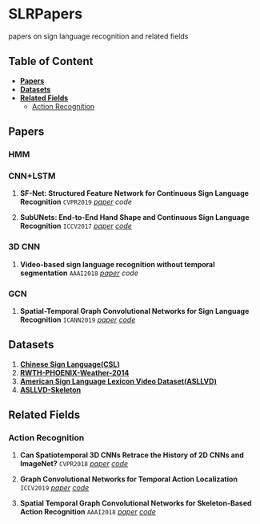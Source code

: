 # SLRPapers
papers on sign language recognition and related fields

## Table of Content

- **[Papers](#papers)**
- **[Datasets](#datasets)**
- **[Related Fields](#related-fields)**
  - [Action Recognition](#action-recognition)

## Papers

### HMM



### CNN+LSTM

1. **SF-Net: Structured Feature Network for Continuous Sign Language Recognition** `CVPR2019` [*paper*](https://arxiv.org/pdf/1908.01341.pdf) *code*

2. **SubUNets: End-to-End Hand Shape and Continuous Sign Language Recognition** `ICCV2017` [*paper*](http://openaccess.thecvf.com/content_ICCV_2017/papers/Camgoz_SubUNets_End-To-End_Hand_ICCV_2017_paper.pdf) [*code*](https://github.com/neccam/SubUNets)



### 3D CNN

1. **Video-based sign language recognition without temporal segmentation** `AAAI2018` [*paper*](https://arxiv.org/pdf/1801.10111.pdf) *code*



### GCN

1. **Spatial-Temporal Graph Convolutional Networks for Sign Language Recognition** `ICANN2019` [*paper*](https://arxiv.org/pdf/1901.11164.pdf) [*code*](https://github.com/amorim-cleison/st-gcn-sl)

## Datasets

1. **[Chinese Sign Language(CSL)](http://home.ustc.edu.cn/~pjh/openresources/cslr-dataset-2015/index.html)**
2. **[RWTH-PHOENIX-Weather-2014](https://www-i6.informatik.rwth-aachen.de/~koller/RWTH-PHOENIX/)**
3. **[American Sign Language Lexicon Video Dataset(ASLLVD)](http://www.bu.edu/asllrp/av/dai-asllvd.html)**
4. **[ASLLVD-Skeleton](https://www.cin.ufpe.br/~cca5/asllvd-skeleton/)**

## Related Fields

### Action Recognition

1. **Can Spatiotemporal 3D CNNs Retrace the History of 2D CNNs and ImageNet?** `CVPR2018` [*paper*](https://arxiv.org/pdf/1711.09577.pdf) [*code*](https://github.com/kenshohara/3D-ResNets-PyTorch)
2. **Graph Convolutional Networks for Temporal Action Localization** `ICCV2019` [*paper*](https://arxiv.org/pdf/1909.03252) [*code*](https://github.com/Alvin-Zeng/PGCN)

3. **Spatial Temporal Graph Convolutional Networks for Skeleton-Based Action Recognition** `AAAI2018` [*paper*](https://arxiv.org/pdf/1801.07455.pdf) [*code*](https://github.com/yysijie/st-gcn)


